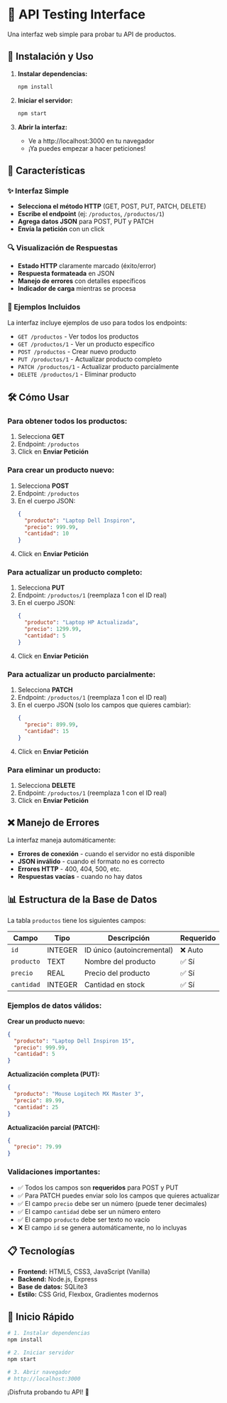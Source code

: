 # 🚀 API Testing Interface

Una interfaz web simple para probar tu API de productos.

## 🔧 Instalación y Uso

1. **Instalar dependencias:**
   ```bash
   npm install
   ```

2. **Iniciar el servidor:**
   ```bash
   npm start
   ```

3. **Abrir la interfaz:**
   - Ve a http://localhost:3000 en tu navegador
   - ¡Ya puedes empezar a hacer peticiones!

## 📱 Características

### ✨ Interfaz Simple
- **Selecciona el método HTTP** (GET, POST, PUT, PATCH, DELETE)
- **Escribe el endpoint** (ej: `/productos`, `/productos/1`)
- **Agrega datos JSON** para POST, PUT y PATCH
- **Envía la petición** con un click

### 🔍 Visualización de Respuestas
- **Estado HTTP** claramente marcado (éxito/error)
- **Respuesta formateada** en JSON
- **Manejo de errores** con detalles específicos
- **Indicador de carga** mientras se procesa

### 🎯 Ejemplos Incluidos
La interfaz incluye ejemplos de uso para todos los endpoints:
- `GET /productos` - Ver todos los productos
- `GET /productos/1` - Ver un producto específico
- `POST /productos` - Crear nuevo producto
- `PUT /productos/1` - Actualizar producto completo
- `PATCH /productos/1` - Actualizar producto parcialmente
- `DELETE /productos/1` - Eliminar producto

## 🛠️ Cómo Usar

### Para obtener todos los productos:
1. Selecciona **GET**
2. Endpoint: `/productos`
3. Click en **Enviar Petición**

### Para crear un producto nuevo:
1. Selecciona **POST**
2. Endpoint: `/productos`
3. En el cuerpo JSON:
   ```json
   {
     "producto": "Laptop Dell Inspiron",
     "precio": 999.99,
     "cantidad": 10
   }
   ```
4. Click en **Enviar Petición**

### Para actualizar un producto completo:
1. Selecciona **PUT**
2. Endpoint: `/productos/1` (reemplaza 1 con el ID real)
3. En el cuerpo JSON:
   ```json
   {
     "producto": "Laptop HP Actualizada",
     "precio": 1299.99,
     "cantidad": 5
   }
   ```
4. Click en **Enviar Petición**

### Para actualizar un producto parcialmente:
1. Selecciona **PATCH**
2. Endpoint: `/productos/1` (reemplaza 1 con el ID real)
3. En el cuerpo JSON (solo los campos que quieres cambiar):
   ```json
   {
     "precio": 899.99,
     "cantidad": 15
   }
   ```
4. Click en **Enviar Petición**

### Para eliminar un producto:
1. Selecciona **DELETE**
2. Endpoint: `/productos/1` (reemplaza 1 con el ID real)
3. Click en **Enviar Petición**

## ❌ Manejo de Errores

La interfaz maneja automáticamente:
- **Errores de conexión** - cuando el servidor no está disponible
- **JSON inválido** - cuando el formato no es correcto
- **Errores HTTP** - 400, 404, 500, etc.
- **Respuestas vacías** - cuando no hay datos

## 📊 Estructura de la Base de Datos

La tabla `productos` tiene los siguientes campos:

| Campo | Tipo | Descripción | Requerido |
|-------|------|-------------|-----------|
| `id` | INTEGER | ID único (autoincremental) | ❌ Auto |
| `producto` | TEXT | Nombre del producto | ✅ Sí |
| `precio` | REAL | Precio del producto | ✅ Sí |
| `cantidad` | INTEGER | Cantidad en stock | ✅ Sí |

### Ejemplos de datos válidos:

**Crear un producto nuevo:**
```json
{
  "producto": "Laptop Dell Inspiron 15",
  "precio": 999.99,
  "cantidad": 5
}
```

**Actualización completa (PUT):**
```json
{
  "producto": "Mouse Logitech MX Master 3",
  "precio": 89.99,
  "cantidad": 25
}
```

**Actualización parcial (PATCH):**
```json
{
  "precio": 79.99
}
```

### Validaciones importantes:
- ✅ Todos los campos son **requeridos** para POST y PUT
- ✅ Para PATCH puedes enviar solo los campos que quieres actualizar
- ✅ El campo `precio` debe ser un número (puede tener decimales)
- ✅ El campo `cantidad` debe ser un número entero
- ✅ El campo `producto` debe ser texto no vacío
- ❌ El campo `id` se genera automáticamente, no lo incluyas

## 📋 Tecnologías

- **Frontend:** HTML5, CSS3, JavaScript (Vanilla)
- **Backend:** Node.js, Express
- **Base de datos:** SQLite3
- **Estilo:** CSS Grid, Flexbox, Gradientes modernos

## 🚀 Inicio Rápido

```bash
# 1. Instalar dependencias
npm install

# 2. Iniciar servidor
npm start

# 3. Abrir navegador
# http://localhost:3000
```

¡Disfruta probando tu API! 🎉